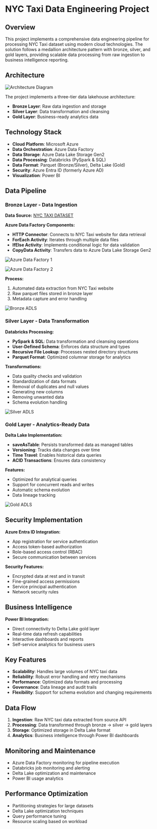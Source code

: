 # NYC Taxi Data Engineering Project

## Overview

This project implements a comprehensive data engineering pipeline for processing NYC Taxi dataset using modern cloud technologies. The solution follows a medallion architecture pattern with bronze, silver, and gold layers, providing scalable data processing from raw ingestion to business intelligence reporting.

## Architecture
![Architecture Diagram](https://github.com/Abhishekmohite25/NYC-TAXI-DE-PROJECT/blob/5dfc966e9313be29bee71bb1c8999971d25ff9f8/Architecture.png)

The project implements a three-tier data lakehouse architecture:

- **Bronze Layer**: Raw data ingestion and storage
- **Silver Layer**: Data transformation and cleansing
- **Gold Layer**: Business-ready analytics data

## Technology Stack

- **Cloud Platform**: Microsoft Azure
- **Data Orchestration**: Azure Data Factory
- **Data Storage**: Azure Data Lake Storage Gen2
- **Data Processing**: Databricks (PySpark & SQL)
- **Data Format**: Parquet (Bronze/Silver), Delta Lake (Gold)
- **Security**: Azure Entra ID (formerly Azure AD)
- **Visualization**: Power BI

## Data Pipeline

### Bronze Layer - Data Ingestion

**Data Source:** [NYC TAXI DATASET](https://www.nyc.gov/site/tlc/about/tlc-trip-record-data.page)

**Azure Data Factory Components:**
- **HTTP Connector**: Connects to NYC Taxi website for data retrieval
- **ForEach Activity**: Iterates through multiple data files
- **IfElse Activity**: Implements conditional logic for data validation
- **CopyData Activity**: Transfers data to Azure Data Lake Storage Gen2

![Azure Data Factory 1](https://github.com/Abhishekmohite25/NYC-TAXI-DE-PROJECT/blob/5df70f6c13ce43e6095f42750c342f80f5c6c60b/Screenshots/adf1.png)

![Azure Data Factory 2](https://github.com/Abhishekmohite25/NYC-TAXI-DE-PROJECT/blob/5df70f6c13ce43e6095f42750c342f80f5c6c60b/Screenshots/adf2.png)

**Process:**
1. Automated data extraction from NYC Taxi website
2. Raw parquet files stored in bronze layer
3. Metadata capture and error handling

![Bronze ADLS](https://github.com/Abhishekmohite25/NYC-TAXI-DE-PROJECT/blob/5df70f6c13ce43e6095f42750c342f80f5c6c60b/Screenshots/bronze_adls.png)

### Silver Layer - Data Transformation

**Databricks Processing:**
- **PySpark & SQL**: Data transformation and cleansing operations
- **User-Defined Schema**: Enforces data structure and types
- **Recursive File Lookup**: Processes nested directory structures
- **Parquet Format**: Optimized columnar storage for analytics

**Transformations:**
- Data quality checks and validation
- Standardization of data formats
- Removal of duplicates and null values
- Generating new columns
- Removing unwanted data
- Schema evolution handling

![Silver ADLS](https://github.com/Abhishekmohite25/NYC-TAXI-DE-PROJECT/blob/5df70f6c13ce43e6095f42750c342f80f5c6c60b/Screenshots/silver_adls.png)

### Gold Layer - Analytics-Ready Data

**Delta Lake Implementation:**
- **saveAsTable**: Persists transformed data as managed tables
- **Versioning**: Tracks data changes over time
- **Time Travel**: Enables historical data queries
- **ACID Transactions**: Ensures data consistency

**Features:**
- Optimized for analytical queries
- Support for concurrent reads and writes
- Automatic schema evolution
- Data lineage tracking

![Gold ADLS](https://github.com/Abhishekmohite25/NYC-TAXI-DE-PROJECT/blob/5df70f6c13ce43e6095f42750c342f80f5c6c60b/Screenshots/gold_adls.png)

## Security Implementation

**Azure Entra ID Integration:**
- App registration for service authentication
- Access token-based authorization
- Role-based access control (RBAC)
- Secure communication between services

**Security Features:**
- Encrypted data at rest and in transit
- Fine-grained access permissions
- Service principal authentication
- Network security rules

## Business Intelligence

**Power BI Integration:**
- Direct connectivity to Delta Lake gold layer
- Real-time data refresh capabilities
- Interactive dashboards and reports
- Self-service analytics for business users

## Key Features

- **Scalability**: Handles large volumes of NYC taxi data
- **Reliability**: Robust error handling and retry mechanisms
- **Performance**: Optimized data formats and processing
- **Governance**: Data lineage and audit trails
- **Flexibility**: Support for schema evolution and changing requirements

## Data Flow

1. **Ingestion**: Raw NYC taxi data extracted from source API
2. **Processing**: Data transformed through bronze → silver → gold layers
3. **Storage**: Optimized storage in Delta Lake format
4. **Analytics**: Business intelligence through Power BI dashboards

## Monitoring and Maintenance

- Azure Data Factory monitoring for pipeline execution
- Databricks job monitoring and alerting
- Delta Lake optimization and maintenance
- Power BI usage analytics

## Performance Optimization

- Partitioning strategies for large datasets
- Delta Lake optimization techniques
- Query performance tuning
- Resource scaling based on workload
